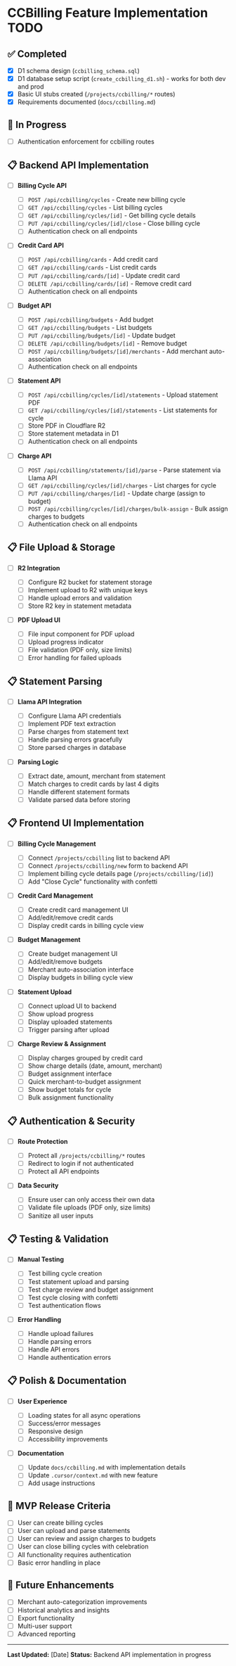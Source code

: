 # CCBilling Feature Implementation TODO

## ✅ Completed

- [x] D1 schema design (`ccbilling_schema.sql`)
- [x] D1 database setup script (`create_ccbilling_d1.sh`) - works for both dev and prod
- [x] Basic UI stubs created (`/projects/ccbilling/*` routes)
- [x] Requirements documented (`docs/ccbilling.md`)

## 🔄 In Progress

- [ ] Authentication enforcement for ccbilling routes

## 📋 Backend API Implementation

- [ ] **Billing Cycle API**

  - [ ] `POST /api/ccbilling/cycles` - Create new billing cycle
  - [ ] `GET /api/ccbilling/cycles` - List billing cycles
  - [ ] `GET /api/ccbilling/cycles/[id]` - Get billing cycle details
  - [ ] `PUT /api/ccbilling/cycles/[id]/close` - Close billing cycle
  - [ ] Authentication check on all endpoints

- [ ] **Credit Card API**

  - [ ] `POST /api/ccbilling/cards` - Add credit card
  - [ ] `GET /api/ccbilling/cards` - List credit cards
  - [ ] `PUT /api/ccbilling/cards/[id]` - Update credit card
  - [ ] `DELETE /api/ccbilling/cards/[id]` - Remove credit card
  - [ ] Authentication check on all endpoints

- [ ] **Budget API**

  - [ ] `POST /api/ccbilling/budgets` - Add budget
  - [ ] `GET /api/ccbilling/budgets` - List budgets
  - [ ] `PUT /api/ccbilling/budgets/[id]` - Update budget
  - [ ] `DELETE /api/ccbilling/budgets/[id]` - Remove budget
  - [ ] `POST /api/ccbilling/budgets/[id]/merchants` - Add merchant auto-association
  - [ ] Authentication check on all endpoints

- [ ] **Statement API**

  - [ ] `POST /api/ccbilling/cycles/[id]/statements` - Upload statement PDF
  - [ ] `GET /api/ccbilling/cycles/[id]/statements` - List statements for cycle
  - [ ] Store PDF in Cloudflare R2
  - [ ] Store statement metadata in D1
  - [ ] Authentication check on all endpoints

- [ ] **Charge API**
  - [ ] `POST /api/ccbilling/statements/[id]/parse` - Parse statement via Llama API
  - [ ] `GET /api/ccbilling/cycles/[id]/charges` - List charges for cycle
  - [ ] `PUT /api/ccbilling/charges/[id]` - Update charge (assign to budget)
  - [ ] `POST /api/ccbilling/cycles/[id]/charges/bulk-assign` - Bulk assign charges to budgets
  - [ ] Authentication check on all endpoints

## 📋 File Upload & Storage

- [ ] **R2 Integration**

  - [ ] Configure R2 bucket for statement storage
  - [ ] Implement upload to R2 with unique keys
  - [ ] Handle upload errors and validation
  - [ ] Store R2 key in statement metadata

- [ ] **PDF Upload UI**
  - [ ] File input component for PDF upload
  - [ ] Upload progress indicator
  - [ ] File validation (PDF only, size limits)
  - [ ] Error handling for failed uploads

## 📋 Statement Parsing

- [ ] **Llama API Integration**

  - [ ] Configure Llama API credentials
  - [ ] Implement PDF text extraction
  - [ ] Parse charges from statement text
  - [ ] Handle parsing errors gracefully
  - [ ] Store parsed charges in database

- [ ] **Parsing Logic**
  - [ ] Extract date, amount, merchant from statement
  - [ ] Match charges to credit cards by last 4 digits
  - [ ] Handle different statement formats
  - [ ] Validate parsed data before storing

## 📋 Frontend UI Implementation

- [ ] **Billing Cycle Management**

  - [ ] Connect `/projects/ccbilling` list to backend API
  - [ ] Connect `/projects/ccbilling/new` form to backend API
  - [ ] Implement billing cycle details page (`/projects/ccbilling/[id]`)
  - [ ] Add "Close Cycle" functionality with confetti

- [ ] **Credit Card Management**

  - [ ] Create credit card management UI
  - [ ] Add/edit/remove credit cards
  - [ ] Display credit cards in billing cycle view

- [ ] **Budget Management**

  - [ ] Create budget management UI
  - [ ] Add/edit/remove budgets
  - [ ] Merchant auto-association interface
  - [ ] Display budgets in billing cycle view

- [ ] **Statement Upload**

  - [ ] Connect upload UI to backend
  - [ ] Show upload progress
  - [ ] Display uploaded statements
  - [ ] Trigger parsing after upload

- [ ] **Charge Review & Assignment**
  - [ ] Display charges grouped by credit card
  - [ ] Show charge details (date, amount, merchant)
  - [ ] Budget assignment interface
  - [ ] Quick merchant-to-budget assignment
  - [ ] Show budget totals for cycle
  - [ ] Bulk assignment functionality

## 📋 Authentication & Security

- [ ] **Route Protection**

  - [ ] Protect all `/projects/ccbilling/*` routes
  - [ ] Redirect to login if not authenticated
  - [ ] Protect all API endpoints

- [ ] **Data Security**
  - [ ] Ensure user can only access their own data
  - [ ] Validate file uploads (PDF only, size limits)
  - [ ] Sanitize all user inputs

## 📋 Testing & Validation

- [ ] **Manual Testing**

  - [ ] Test billing cycle creation
  - [ ] Test statement upload and parsing
  - [ ] Test charge review and budget assignment
  - [ ] Test cycle closing with confetti
  - [ ] Test authentication flows

- [ ] **Error Handling**
  - [ ] Handle upload failures
  - [ ] Handle parsing errors
  - [ ] Handle API errors
  - [ ] Handle authentication errors

## 📋 Polish & Documentation

- [ ] **User Experience**

  - [ ] Loading states for all async operations
  - [ ] Success/error messages
  - [ ] Responsive design
  - [ ] Accessibility improvements

- [ ] **Documentation**
  - [ ] Update `docs/ccbilling.md` with implementation details
  - [ ] Update `.cursor/context.md` with new feature
  - [ ] Add usage instructions

## 🚀 MVP Release Criteria

- [ ] User can create billing cycles
- [ ] User can upload and parse statements
- [ ] User can review and assign charges to budgets
- [ ] User can close billing cycles with celebration
- [ ] All functionality requires authentication
- [ ] Basic error handling in place

## 🔮 Future Enhancements

- [ ] Merchant auto-categorization improvements
- [ ] Historical analytics and insights
- [ ] Export functionality
- [ ] Multi-user support
- [ ] Advanced reporting

---

**Last Updated:** [Date]
**Status:** Backend API implementation in progress
